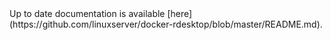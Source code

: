 <!-- DO NOT EDIT THIS FILE MANUALLY -->
<!-- Please read https://github.com/linuxserver/docker-rdesktop/blob/ubuntu-kde/.github/CONTRIBUTING.md -->Up to date documentation is available [here](https://github.com/linuxserver/docker-rdesktop/blob/master/README.md).
